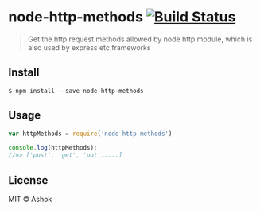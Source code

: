 # node-http-methods [![Build Status](https://travis-ci.org/aks-/node-http-methods.svg?branch=master)](https://travis-ci.org/aks-/node-http-methods)

> Get the http request methods allowed by node http module, which is also used by express etc frameworks

## Install
```
$ npm install --save node-http-methods
```

## Usage
```js
var httpMethods = require('node-http-methods')

console.log(httpMethods);
//=> ['post', 'get', 'put'.....]
```

## License

MIT © Ashok
